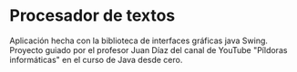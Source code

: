 # Procesador de textos

Aplicación hecha con la biblioteca de interfaces gráficas java Swing. 
Proyecto guiado por el profesor Juan Díaz del canal de YouTube "Píldoras informáticas" en el curso de Java desde cero.

